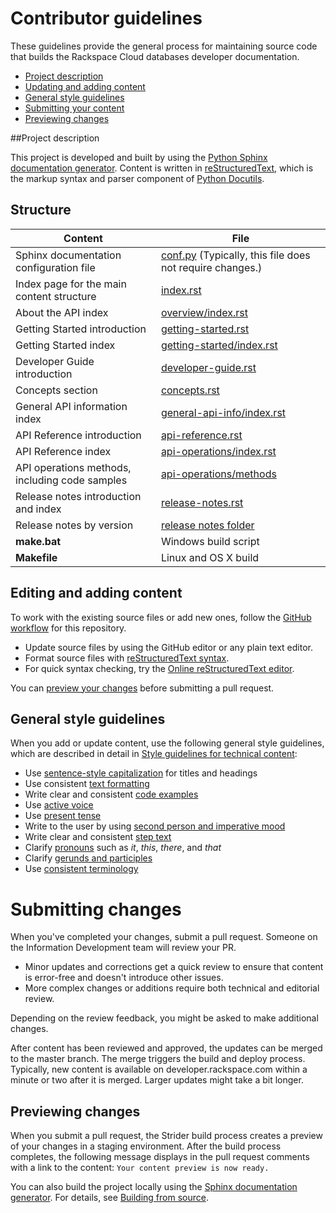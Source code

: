 # Contributor guidelines

These guidelines provide the general process for maintaining source code that builds the 
Rackspace Cloud databases developer documentation. 

- [Project description](#project-description)
- [Updating and adding content](#updating-and-adding-content)
- [General style guidelines](#general-style-guidelines)
- [Submitting your content](#submitting-changes)
- [Previewing changes](#previewing-changes)

##Project description
<!-- Provide as little or as much information about architecture as needed to help 
contributors figure out which file to update.-->

This project is developed and built by using the 
[Python Sphinx documentation generator](http://sphinx-doc.org/). Content is 
written in [reStructuredText](http://sphinx-doc.org/rest.html), which is the markup syntax and 
parser component of [Python Docutils](http://docutils.sourceforge.net/index.html).
## Structure

Content | File
--- | ---
|Sphinx documentation configuration file| [conf.py](https://github.com/rackerlabs/docs-cloud-databases/blob/master/apidocs/dev-guide/conf.py) (Typically, this file does not require changes.)
|Index page for the main content structure| [index.rst](https://github.com/rackerlabs/docs-cloud-databases/blob/master/apidocs/dev-guide/index.rst)
|About the API index| [overview/index.rst](https://github.com/rackerlabs/docs-cloud-databases/blob/master/apidocs/dev-guide/overview/index.rst)
|Getting Started introduction| [getting-started.rst](https://github.com/rackerlabs/docs-cloud-databases/blob/master/apidocs/dev-guide/getting-started.rst)
|Getting Started index|[getting-started/index.rst](https://github.com/rackerlabs/docs-cloud-databases/blob/master/apidocs/dev-guide/getting-started/index.rst)
|Developer Guide introduction|[developer-guide.rst](https://github.com/rackerlabs/docs-cloud-databases/blob/master/apidocs/dev-guide/developer-guide.rst)
|Concepts section| [concepts.rst](https://github.com/rackerlabs/docs-cloud-databases/blob/master/apidocs/dev-guide/concepts.rst)
|General API information index|[general-api-info/index.rst](https://github.com/rackerlabs/docs-cloud-databases/blob/master/apidocs/dev-guide/general-api-info/index.rst)
|API Reference introduction|[api-reference.rst](https://github.com/rackerlabs/docs-cloud-databases/blob/master/apidocs/dev-guide/api-reference.rst)
|API Reference index|[api-operations/index.rst](https://github.com/rackerlabs/docs-cloud-databases/blob/master/apidocs/dev-guide/api-operations/index.rst)
|API operations methods, including code samples|[api-operations/methods](https://github.com/rackerlabs/docs-cloud-databases/tree/master/apidocs/dev-guide/api-operations/methods) 
|Release notes introduction and index|[release-notes.rst](https://github.com/rackerlabs/docs-cloud-databases/blob/master/apidocs/dev-guide/release-notes.rst)
|Release notes by version|[release notes folder](https://github.com/rackerlabs/docs-cloud-databases/tree/master/apidocs/dev-guide/release-notes)
|**make.bat**|Windows build script
|**Makefile**| Linux and OS X build

## Editing and adding content

To work with the existing source files or add new ones, follow the [GitHub workflow](GITHUBING.md) for this repository.

* Update source files by using the GitHub editor or any plain text editor.
* Format source files with 
  [reStructuredText syntax](http://www.sphinx-doc.org/en/stable/rest.html).  
* For quick syntax checking, try the 
[Online reStructuredText editor](http://rst.ninjs.org/). 

You can [preview your changes](#previewing-changes) before submitting a pull request.

## General style guidelines

When you add or update content, use the following general style guidelines, which are 
described in detail in [Style guidelines for technical content](https://github.com/rackerlabs/docs-rackspace/tree/master/style-guide):

- Use [sentence-style capitalization](https://github.com/rackerlabs/docs-rackspace/blob/master/style-guide/a-l-style-guidelines.md#cap-sentence-style) for titles and headings
- Use consistent [text formatting](https://github.com/rackerlabs/docs-rackspace/blob/master/style-guide/m-z-style-guidelines.md#text-formatting)
- Write clear and consistent [code examples](https://github.com/rackerlabs/docs-rackspace/blob/master/style-guide/a-l-style-guidelines.md#code-examples)
- Use [active voice](https://github.com/rackerlabs/docs-rackspace/blob/master/style-guide/basic-writing-guidelines.md#use-active-voice)
- Use [present tense](https://github.com/rackerlabs/docs-rackspace/blob/master/style-guide/basic-writing-guidelines.md#use-present-tense)
- Write to the user by using [second person and imperative mood](https://github.com/rackerlabs/docs-rackspace/blob/master/style-guide/basic-writing-guidelines.md#write-to-user)
- Write clear and consistent [step text](https://github.com/rackerlabs/docs-rackspace/blob/master/style-guide/m-z-style-guidelines.md#tasks-steps)
- Clarify [pronouns](https://github.com/rackerlabs/docs-rackspace/blob/master/style-guide/basic-writing-guidelines.md#clarify-pronouns) such as *it*, *this*, *there*, and *that*
- Clarify [gerunds and participles](https://github.com/rackerlabs/docs-rackspace/blob/master/style-guide/basic-writing-guidelines.md#clarify-gerunds-and-participles)
- Use [consistent terminology](https://github.com/rackerlabs/docs-rackspace/blob/master/style-guide/basic-writing-guidelines.md#use-consistent-terminology)

<!-- Adding build from source guidelines until we can provide a link to automated gh-pages 
output, or to the staging URL that Ash is working on. 
--> 

# Submitting changes

When you've completed your changes, submit a pull request. Someone on the Information Development team will review your PR.
- Minor updates and corrections get a quick review to ensure that content is error-free and doesn't introduce other issues.
- More complex changes or additions require both technical and editorial review. 

Depending on the review feedback, you might be asked to make additional changes. 

After content has been reviewed and approved, the updates can be merged to the master branch. The merge triggers the build and 
deploy process. Typically, new content is available on developer.rackspace.com within a minute or two after it is merged. Larger 
updates might take a bit longer.

## Previewing changes

When you submit a pull request, the Strider build process creates a preview of your changes in a staging environment. 
After the build process completes, the following message displays in the pull request comments with a link to the content: ``Your content preview is now ready.``

You can also build the project locally using the [Sphinx documentation generator](http://sphinx-doc.org/). For details, see 
[Building from source](https://github.com/rackerlabs/docs-rackspace/blob/master/tools/build-from-source.rst).

